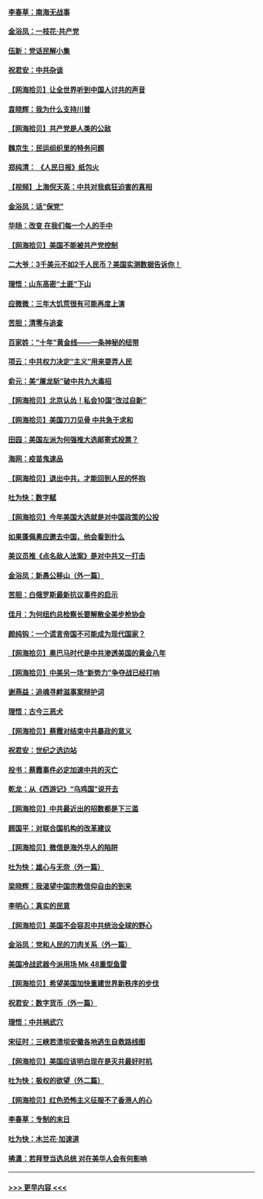 #### [李春草：南海无战事](../pages/nsc993/n12371159.md?t=09010751) 
#### [金浴凤：一枝花·共产党](../pages/nsc993/n12368757.md?t=09010751) 
#### [伍新：党话民解小集](../pages/nsc993/n12366907.md?t=09010751) 
#### [祝君安：中共杂谈](../pages/nsc993/n12366076.md?t=09010751) 
#### [【网海拾贝】让全世界听到中国人讨共的声音](../pages/nsc993/n12365569.md?t=09010751) 
#### [袁晓辉：我为什么支持川普](../pages/nsc993/n12362670.md?t=09010751) 
#### [【网海拾贝】共产党是人类的公敌](../pages/nsc993/n12363182.md?t=09010751) 
#### [魏京生：民运组织里的特务问题](../pages/nsc993/n12363010.md?t=09010751) 
#### [郑纯清： 《人民日报》纸包火](../pages/nsc993/n12362706.md?t=09010751) 
#### [【视频】上海倪天英：中共对我疯狂迫害的真相](../pages/nsc993/n12356341.md?t=09010751) 
#### [金浴凤：话“保党”](../pages/nsc993/n12361867.md?t=09010751) 
#### [华旸：改变 在我们每一个人的手中](../pages/nsc993/n12361774.md?t=09010751) 
#### [【网海拾贝】美国不能被共产党控制](../pages/nsc993/n12360271.md?t=09010751) 
#### [二大爷：3千美元不如2千人民币？美国实测数据告诉你！](../pages/nsc993/n12358563.md?t=09010751) 
#### [理悟：山东高密“土匪”下山](../pages/nsc993/n12358535.md?t=09010751) 
#### [应微微：三年大饥荒很有可能再度上演](../pages/nsc993/n12358523.md?t=09010751) 
#### [苦胆：清零与追查](../pages/nsc993/n12358501.md?t=09010751) 
#### [百家姓：“十年”黄金线——一条神秘的纽带](../pages/nsc993/n12358319.md?t=09010751) 
#### [项云：中共权力决定“主义”用来耍弄人民](../pages/nsc993/n12358172.md?t=09010751) 
#### [俞元：美“屠龙斩”破中共九大毒招](../pages/nsc993/n12357822.md?t=09010751) 
#### [【网海拾贝】北京认怂！私会10国“改过自新”](../pages/nsc993/n12357784.md?t=09010751) 
#### [【网海拾贝】美国刀刀见骨 中共急于求和](../pages/nsc993/n12355511.md?t=09010751) 
#### [田园：美国左派为何强推大选邮寄式投票？](../pages/nsc993/n12352963.md?t=09010751) 
#### [海网：疫苗鬼速品](../pages/nsc993/n12354438.md?t=09010751) 
#### [【网海拾贝】退出中共，才能回到人民的怀抱](../pages/nsc993/n12352634.md?t=09010751) 
#### [吐为快：数字赋](../pages/nsc993/n12352317.md?t=09010751) 
#### [【网海拾贝】今年美国大选就是对中国政策的公投](../pages/nsc993/n12350973.md?t=09010751) 
#### [如果蓬佩奥应邀去中国，他会看到什么](../pages/nsc993/n12350945.md?t=09010751) 
#### [美议员推《点名敌人法案》是对中共又一打击](../pages/nsc993/n12350765.md?t=09010751) 
#### [金浴凤：新愚公移山（外一篇）](../pages/nsc993/n12350253.md?t=09010751) 
#### [苦胆：白俄罗斯最新抗议事件的启示](../pages/nsc993/n12349989.md?t=09010751) 
#### [佳月：为何纽约总检察长要解散全美步枪协会](../pages/nsc993/n12349939.md?t=09010751) 
#### [颜纯钩：一个谎言帝国不可能成为现代国家？](../pages/nsc993/n12349898.md?t=09010751) 
#### [【网海拾贝】奥巴马时代是中共渗透美国的黄金八年](../pages/nsc993/n12349284.md?t=09010751) 
#### [【网海拾贝】中美另一场“新势力”争夺战已经打响](../pages/nsc993/n12346998.md?t=09010751) 
#### [谢燕益：追魂寻衅滋事案辩护词](../pages/nsc993/n12346892.md?t=09010751) 
#### [理悟：古今三恶犬](../pages/nsc993/n12345190.md?t=09010751) 
#### [【网海拾贝】蔡霞对结束中共暴政的意义](../pages/nsc993/n12344263.md?t=09010751) 
#### [祝君安：世纪之选边站](../pages/nsc993/n12342382.md?t=09010751) 
#### [投书：蔡霞事件必定加速中共的灭亡](../pages/nsc993/n12341881.md?t=09010751) 
#### [乾龙：从《西游记》“乌鸡国”说开去](../pages/nsc993/n12341690.md?t=09010751) 
#### [【网海拾贝】中共最近出的招数都是下三滥](../pages/nsc993/n12341593.md?t=09010751) 
#### [顾国平：对联合国机构的改革建议](../pages/nsc993/n12339928.md?t=09010751) 
#### [【网海拾贝】微信是海外华人的陷阱](../pages/nsc993/n12338868.md?t=09010751) 
#### [吐为快：雄心与无奈（外一篇）](../pages/nsc993/n12338132.md?t=09010751) 
#### [梁晓辉：我渴望中国宗教信仰自由的到来](../pages/nsc993/n12336657.md?t=09010751) 
#### [李明心：真实的民意](../pages/nsc993/n12336089.md?t=09010751) 
#### [【网海拾贝】美国不会容忍中共统治全球的野心](../pages/nsc993/n12336063.md?t=09010751) 
#### [金浴凤：党和人民的刀肉关系（外一篇）](../pages/nsc993/n12335834.md?t=09010751) 
#### [美国冷战武器今派用场 Mk 48重型鱼雷](../pages/nsc993/n12335354.md?t=09010751) 
#### [【网海拾贝】希望美国加快重建世界新秩序的步伐](../pages/nsc993/n12334224.md?t=09010751) 
#### [祝君安：数字货币（外一篇）](../pages/nsc993/n12334186.md?t=09010751) 
#### [理悟：中共祸武穴](../pages/nsc993/n12333962.md?t=09010751) 
#### [宋征时：三峡若溃坝安徽各地逃生自救路线图](../pages/nsc993/n12332450.md?t=09010751) 
#### [【网海拾贝】美国应该明白现在是灭共最好时机](../pages/nsc993/n12332313.md?t=09010751) 
#### [吐为快：极权的欲望（外二篇）](../pages/nsc993/n12332089.md?t=09010751) 
#### [【网海拾贝】红色恐怖主义征服不了香港人的心](../pages/nsc993/n12329296.md?t=09010751) 
#### [李春草：专制的末日](../pages/nsc993/n12329079.md?t=09010751) 
#### [吐为快：木兰花‧加速道](../pages/nsc993/n12327366.md?t=09010751) 
#### [拂潇：若拜登当选总统 对在美华人会有何影响](../pages/nsc993/n12295996.md?t=09010751) 

----
#### [ >>> 更早内容 <<< ](../indexes/nsc993-earlier.md)
